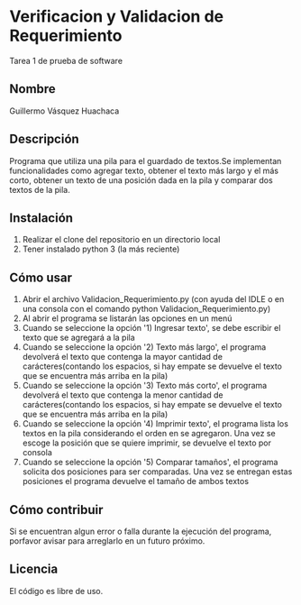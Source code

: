 # Verificacion y Validacion de Requerimiento
Tarea 1 de prueba de software
## Nombre
Guillermo Vásquez Huachaca
## Descripción
Programa que utiliza una pila para el guardado de textos.Se implementan funcionalidades como agregar texto, obtener el texto más largo y el más corto, obtener un texto de una posición dada en la pila y comparar dos textos de la pila.
## Instalación
<ol>
<li>Realizar el clone del repositorio en un directorio local</li>
<li>Tener instalado python 3 (la más reciente)</li>
</ol>

## Cómo usar
<ol>
<li>Abrir el archivo Validacion_Requerimiento.py (con ayuda del IDLE o en una consola con el comando python Validacion_Requerimiento.py)</li>
<li>Al abrir el programa se listarán las opciones en un menú</li>
<li>Cuando se seleccione la opción '1) Ingresar texto', se debe escribir el texto que se agregará a la pila</li>
<li>Cuando se seleccione la opción '2) Texto más largo', el programa devolverá el texto que contenga la mayor cantidad de carácteres(contando los espacios, si hay empate se devuelve el texto que se encuentra más arriba en la pila)</li>
<li>Cuando se seleccione la opción '3) Texto más corto', el programa devolverá el texto que contenga la menor cantidad de carácteres(contando los espacios, si hay empate se devuelve el texto que se encuentra más arriba en la pila)</li>
<li>Cuando se seleccione la opción '4) Imprimir texto', el programa lista los textos en la pila considerando el orden en se agregaron. Una vez se escoge la posición que se quiere imprimir, se devuelve el texto por consola</li>
<li>Cuando se seleccione la opción '5) Comparar tamaños', el programa solicita dos posiciones para ser comparadas. Una vez se entregan estas posiciones el programa devuelve el tamaño de ambos textos</li>
</ol>

## Cómo contribuir
Si se encuentran algun error o falla durante la ejecución del programa, porfavor avisar para arreglarlo en un futuro próximo.
## Licencia
El código es libre de uso.
